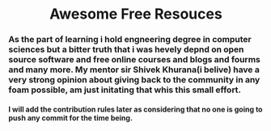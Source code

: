 <h1  align="center">Awesome Free Resouces </h1>
  <h3 Hi there am Siddharth Pandey a Software Developer by profession, i have deep intrest in arcetectural schemas of computer and low level of software developem like kernel programming, embeeded systems, system programming and manny more. Currently am working as software developer as Mobile application developer using Kotlin and flutter and react native. </h3>
  
<h3>As the part of learning i hold engneering degree in computer sciences but a bitter truth that i was hevely depnd on open source software and free online courses and blogs and fourms and many more. My mentor sir Shivek Khurana(i belive) have a very strong opinion about giving back to the community in any foam possible, am just initating that whis this small effort.   </h3>


<h4>I will add the contribution rules later as considering that no one is going to push any commit for the time being.</h4>


